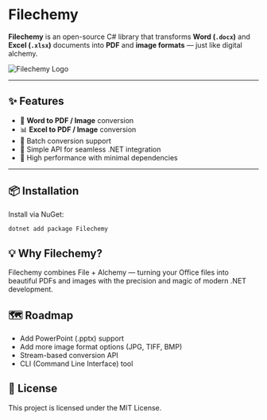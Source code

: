 # Filechemy

**Filechemy** is an open-source C# library that transforms **Word (`.docx`)** and **Excel (`.xlsx`)** documents into **PDF** and **image formats** — just like digital alchemy.

![Filechemy Logo](./filechemy-logo.png)

---

## ✨ Features

- 📝 **Word to PDF / Image** conversion
- 📊 **Excel to PDF / Image** conversion
- 🔄 Batch conversion support
- 📂 Simple API for seamless .NET integration
- 🚀 High performance with minimal dependencies

---

## 📦 Installation

Install via NuGet:

```bash
dotnet add package Filechemy
```

## 💡 Why Filechemy?

Filechemy combines File + Alchemy — turning your Office files into beautiful PDFs and images with the precision and magic of modern .NET development.

## 🗺 Roadmap

- Add PowerPoint (.pptx) support
- Add more image format options (JPG, TIFF, BMP)
- Stream-based conversion API
- CLI (Command Line Interface) tool

## 📜 License

This project is licensed under the MIT License.
